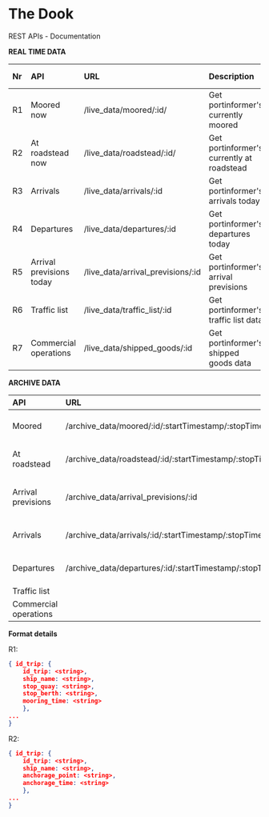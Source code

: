 # The Dook
REST APIs - Documentation 

**REAL TIME DATA**

|Nr|API | URL | Description|JSON response|
|:--|:----|:-----|:------------|:--|
|R1|Moored now|/live_data/moored/:id/|Get portinformer's currently moored| * |
|R2|At roadstead now|/live_data/roadstead/:id/|Get portinformer's currently at roadstead|*|
|R3|Arrivals|/live_data/arrivals/:id|Get portinformer's arrivals today| |
|R4|Departures|/live_data/departures/:id    | Get portinformer's departures today|| 
|R5|Arrival previsions today|/live_data/arrival_previsions/:id    |Get portinformer's arrival previsions  ||
|R6|Traffic list|/live_data/traffic_list/:id    |Get portinformer's traffic list data   ||
|R7|Commercial operations|/live_data/shipped_goods/:id    |Get portinformer's shipped goods data    ||


**ARCHIVE DATA**

|API | URL | Description|
|:----|:-----|:------------|
|Moored|/archive_data/moored/:id/:startTimestamp/:stopTimestamp/|Get portinformer moored|
|At roadstead|/archive_data/roadstead/:id/:startTimestamp/:stopTimestamp/|Get portinformer at roadstead|
|Arrival previsions|/archive_data/arrival_previsions/:id    |Get portinformer's arrival previsions  |
|Arrivals|/archive_data/arrivals/:id/:startTimestamp/:stopTimestamp/|Get portinformer arrivals|
|Departures|/archive_data/departures/:id/:startTimestamp/:stopTimestamp/|Get portinformer departures| 
|Traffic list|    |    |
|Commercial operations|    |    |


**Format details**

R1:

```json
{ id_trip: {
    id_trip: <string>,
    ship_name: <string>,
    stop_quay: <string>,
    stop_berth: <string>,
    mooring_time: <string>
    },
...
}
```

R2:

```json
{ id_trip: {
    id_trip: <string>,
    ship_name: <string>,
    anchorage_point: <string>,
    anchorage_time: <string>
    },
...
}
```


